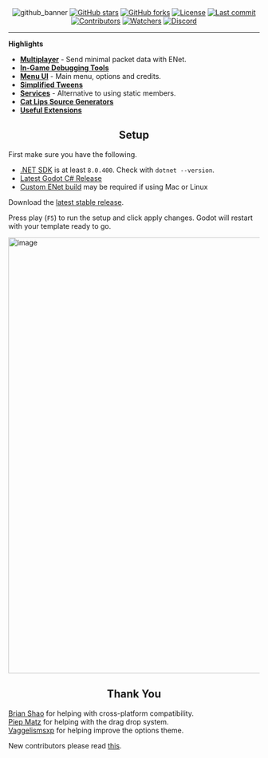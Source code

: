 <div align="center">
    <img src="https://github.com/user-attachments/assets/46eb7938-3a35-4fd0-a7fd-4c045696ee6a" alt="github_banner" />
    <a href="https://github.com/ValksGodotTools/Template/stargazers"><img src="https://img.shields.io/github/stars/ValksGodotTools/Template?style=flat&labelColor=1a1a1a&color=3399FF" alt="GitHub stars" /></a>
    <a href="https://github.com/ValksGodotTools/Template/network"><img src="https://img.shields.io/github/forks/ValksGodotTools/Template?style=flat&labelColor=1a1a1a&color=3399FF" alt="GitHub forks" /></a>
    <a href="https://github.com/ValksGodotTools/Template/blob/main/LICENSE"><img src="https://img.shields.io/github/license/ValksGodotTools/Template?style=flat&labelColor=1a1a1a&color=3399FF" alt="License" /></a>
    <a href="https://github.com/ValksGodotTools/Template/commits/main"><img src="https://img.shields.io/github/last-commit/ValksGodotTools/Template?style=flat&labelColor=1a1a1a&color=3399FF" alt="Last commit" /></a>
    <a href="https://github.com/ValksGodotTools/Template/graphs/contributors"><img src="https://img.shields.io/github/contributors/ValksGodotTools/Template?style=flat&labelColor=1a1a1a&color=3399FF" alt="Contributors" /></a>
    <a href="https://github.com/ValksGodotTools/Template/watchers"><img src="https://img.shields.io/github/watchers/ValksGodotTools/Template?style=flat&labelColor=1a1a1a&color=3399FF" alt="Watchers" /></a>
    <a href="https://discord.gg/j8HQZZ76r8"><img src="https://img.shields.io/discord/955956101554266132?label=discord&style=flat&color=3399FF&labelColor=1a1a1a" alt="Discord" /></a>
</div>

----

**Highlights**
- **[Multiplayer](https://github.com/CSharpGodotTools/Template/wiki/Multiplayer)** - Send minimal packet data with ENet.
- **[In-Game Debugging Tools](https://github.com/CSharpGodotTools/Template/wiki/In%E2%80%90Game-Debugging)**
- **[Menu UI](https://github.com/CSharpGodotTools/Template/wiki/Menu-UI)** - Main menu, options and credits.
- **[Simplified Tweens](https://github.com/CSharpGodotTools/Template/wiki/Simplified-Tweens)**
- **[Services](https://github.com/CSharpGodotTools/Template/wiki/Services)** - Alternative to using static members.
- **[Cat Lips Source Generators](https://github.com/CSharpGodotTools/Template/wiki/Source-Generators)**
- **[Useful Extensions](https://github.com/CSharpGodotTools/Template/wiki/Extensions)**

<div align="center">
    <h2>Setup</h2>
</div>

First make sure you have the following.
- [.NET SDK](https://dotnet.microsoft.com/download) is at least `8.0.400`. Check with `dotnet --version`.
- [Latest Godot C# Release](https://godotengine.org/)
- [Custom ENet build](https://github.com/CSharpGodotTools/Template/wiki/Custom-ENet-Builds) may be required if using Mac or Linux

Download the [latest stable release](https://github.com/CSharpGodotTools/Template/releases/latest).

Press play (`F5`) to run the setup and click apply changes. Godot will restart with your template ready to go.

<img width="1589" height="875" alt="image" src="https://github.com/user-attachments/assets/50d0b1ef-4d63-48e9-bb9a-84fe3c1e3391" />

<div align="center">
    <h2>Thank You</h2>
</div>

[Brian Shao](https://github.com/cydq) for helping with cross-platform compatibility.  
[Piep Matz](https://github.com/riffy) for helping with the drag drop system.  
[Vaggelismsxp](https://github.com/vaggelismsxp) for helping improve the options theme.

New contributors please read [this](https://github.com/CSharpGodotTools/Template/wiki/Contributing).
